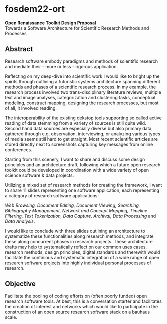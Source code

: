 # fosdem22-ort

**Open Renaissance Toolkit Design Proposal**<br/>
Towards a Software Architecture for Scientific Research Methods and Processes

## Abstract

Research software embody paradigms and methods of scientific research and mediate their - more or less - rigorous application. 

Reflecting on my deep-dive into scientific work I would like to bright up the spirits through outlining a futuristic systems architecture spanning 
different methods and phases of a scientific research process. In my example, the research process involved two trans-disciplinary literature reviews, 
multiple text and image analyses, categorization and clustering tasks, conceptual modeling, construct mapping, designing the research processes, but 
most of all, it involved reading. 

The interoperability of the existing dekstop tools supporting so called active reading of data stemming from a variety of sources is still quite wild.
Second hand data sources are especially diverse but also primary data, gathered through e.g. observation, interviewing, or analyzing various types of 
media seems still hard to get straight. Most recent scientific articles are stored directly next to screenshots capturing key messages from online conferences. 

Starting from this scenery, I want to share and discuss some design principles and an architecture draft, following which a future open research toolkit could 
be developed in coordination with a wide variety of open science software & data projects.

Utilizing a mixed set of research methods for creating the framework, I want to share 11 slides representing one software application, each representing 
a category of research software applications:

_Web Browsing, Document Editing, Document Viewing, Searching, Bibliography Management, Network and Concept Mapping, Timeline Filtering, Text Tokenization,
Data Capture, Archival, Data Processing_ and _Data Analysis_.

I would like to conclude with three slides outlining an architecture to systematize these functionalities along research methods, and integrate these 
along concurrent phases in research projects. These architecture drafts may help to systematically reflect on our common uses cases, research methods, 
design principles, digital standards and therewith would facilitate the continious and systematic integration of a wide range of open research 
software projects into highly individual personal processes of research.

## Objective

Facilitate the pooling of coding efforts on (often poorly funded) open research software tools.  At best, this is a conversation starter and facilitates 
the creation of interest and networks which would like to participate in the construction of an open source research software stack on a bauhaus scale.
